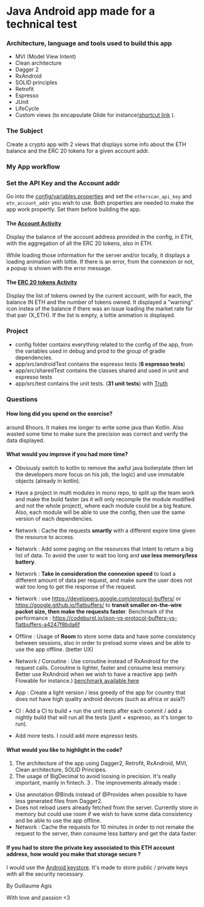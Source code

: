 # Java Android app made for a technical test


### Architecture, language and tools used to build this app

- MVI (Model View Intent)
- Clean architecture
- Dagger 2 
- RxAndroid
- SOLID principles
- Retrofit
- Espresso 
- JUnit 
- LifeCycle
- Custom views (to encapsulate Glide for instance([shortcut link](https://github.com/skategui/argent-tech-test/tree/master/app/src/main/java/agis/guillaume/argent/ui/custom) ).


### The Subject 

Create a crypto app with 2 views that displays some info about the ETH balance and the ERC 20 tokens for a given account addr.

### My App workflow

### Set the API Key and the Account addr

Go into the [config/variables.properties](https://github.com/skategui/argent-tech-test/blob/master/config/variables.properties) and set the `etherscan_api_key` and `etn_account_addr` you wish to use.
Both properties are needed to make the app work propertly. Set them before building the app.

#### The [Account Activity](https://github.com/skategui/argent-tech-test/tree/master/app/src/main/java/agis/guillaume/argent/ui/account)
 Display the balance of the account address provided in the config, in ETH, with the aggregation of all the ERC 20 tokens, also in ETH.

 While loading those information for the server and/or locally, it displays a loading animation with lottie.
 If there is an error, from the connexion or not, a popup is shown with the error message.
 
 #### The [ERC 20 tokens Activity](https://github.com/skategui/argent-tech-test/tree/master/app/src/main/java/agis/guillaume/argent/ui/list)
 
 Display the list of tokens owned by the current account, with for each, the balance  IN ETH and the number of tokens owned.
 It displayed a "warning" icon instea of the balance if there was an issue loading the market rate for that pair (X_ETH).
 If the list is empty, a lottie animation is displayed.
 

### Project

- config folder contains everything related to the config of the app, from the variables used in debug and prod to the group of gradle dependencies.
- app/src/androidTest contains the espresso tests (**6 espresso tests**) 
- app/src/sharedTest contains the classes shared and used in unit and espresso tests
- app/src/test contains the unit tests. (**31 unit tests**) with [Truth](https://github.com/google/truth)

### Questions


#### How long did you spend on the exercise?

around 8hours. It makes me longer to write some java than Kotlin.
Also wasted some time to make sure the precision was correct and verify the data displayed.

#### What would you improve if you had more time?

- Obviously switch to kotlin to remove the awful java boilerplate (then let the developers more focus on his job, the logic) and use immutable objects (already in kotlin).

- Have a project in multi modules in mono repo, to split up the team work and make the build faster (as it will only recompile the module modified and not the whole project), where each module could be a big feature.
Also, each module will be able to use the config, then use the same version of each dependencies.

- Network : Cache the requests **smartly** with a different expire time given the resource to access.
- Network : Add some paging on the resources that intent to return a big list of data. To avoid the user to wait too long and **use less memory/less battery**.
- Network : **Take in consideration the connexion speed** to load a different amount of data per request, and make sure the user does not wait too long to get the response of the request.
- Network :  use https://developers.google.com/protocol-buffers/ or https://google.github.io/flatbuffers/ to **transit smaller on-the-wire packet size, then make the requests faster**.
Benchmark of the performance : https://codeburst.io/json-vs-protocol-buffers-vs-flatbuffers-a4247f8bda6f
- Offline :  Usage of **Room** to store some data and have some consistency between sessions, also in order to preload some views and be able to use the app offline. (better UX) 

- Network / Coroutine : Use coroutine instead of RxAndroid for the request calls. Coroutine is lighter, faster and consume less memory. Better use RxAndroid when we wish to have a reactive app (with Flowable for instance.) [benchmark available here](https://proandroiddev.com/kotlin-coroutines-vs-rxjava-an-initial-performance-test-68160cfc6723)


- App : Create a light version / less greedy of the app for country that does not have high quality android devices (such as africa or asia?)

- CI : Add a CI to build + run the unit tests after each commit / add a nightly build that will run all the tests (junit + espresso, as it's longer to run).

- Add more tests. I could add more espresso tests.


#### What would you like to highlight in the code?

1. The architecture of the app using Dagger2, Retrofit, RxAndroid, MVI, Clean architecture, SOLID Principes.
2. The usage of BigDecimal to avoid loosing in precision. It's really important, mainly in fintech.
3 . The improvements already made :

- Use annotation @Binds instead of @Provides when possible to have less generated files from Dagger2.
- Does not reload users already fetched from the server. Currently store in memory but could use room if we wish to have some data consistency and be able to use the app offline.
- Network : Cache the requests for 10 minutes in order to not remake the request to the server, then consume less battery and get the data faster.



#### If you had to store the private key associated to this ETH account address, how would you make that storage secure ? 

I would use the [Android keystore](https://developer.android.com/training/articles/keystore). It's made to store public / private keys with all the security necessary.



By Guillaume Agis 

With love and passion <3

